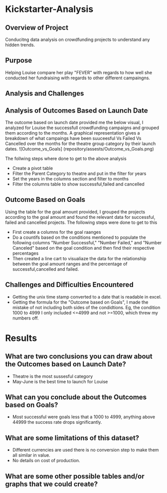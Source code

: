 # Kickstarter-Analysis
## Overview of Project
Conducitng data analysis on crowdfunding projects to understand any hidden trends.
## Purpose
Helping Louise compare her play "FEVER" with regards to how well she conducted her fundraising with regards to other different campaingns.
## Analysis and Challenges
## Analysis of Outcomes Based on Launch Date
The outcome based on launch date provided me the below visual, I analyzed for Louise the successfull crowdfunding campaigns and grouped them according to the months.
A graphical representation gives a breakdown of what campaings have been suuceesful Vs Failed Vs Cancelled over the months  for the theatre group category by their launch dates. 
![Outcome_vs_Goals] (repository/assests/Outcome_vs_Goals.png)

The follwing steps where done to get to the above analysis
* Create a pivot table 
* Filter the Parent Category to theatre and put in the filter for years
*  Set the years in the columns section and filter to months 
*  Filter the columns table to show successful,failed and cancelled
##  Outcome Based on Goals
 Using the table for the goal amount provided, I grouped the projects according to the goal amount and found the relevant data for successful, failed and cancelled projects. The following steps were done to get to this
 *  First create a columns for the goal raanges
 *  Do a countifs based on the conditions mentioned to populate the following columns "Number Successful," "Number Failed," and "Number Canceled" based on the goal condition and then find their respective percentages
 *  Then created a line cart to visualiaze the data for the relationship between the goal amount ranges and the percentage of successful,cancelled and failed.
## Challenges and Difficulties Encountered 
* Getting the unix time stamp converted to a date that is readable in excel.
* Getting the formula for the "Outcome based on Goals", I made the mistake of not including both sides of the condidtions. Eg, the condition 1000 to 4999 I only included    <=4999 and not >=1000, which threw my numbers off. 
# Results
## What are two conclusions you can draw about the Outcomes based on Launch Date?
* Theatre is the most sussesful category
* May-June is the best time to launch for Louise
## What can you conclude about the Outcomes based on Goals?
* Most successful were goals less that a 1000 to 4999, anything above 44999 the success rate drops significantly.
## What are some limitations of this dataset?
*  Different currencies are used there is no conversion step to make them all similar in value.
*  No details on cost of production.
##  What are some other possible tables and/or graphs that we could create?
